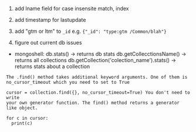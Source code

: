 1. add lname field for case insensite match, index
2. add timestamp for lastupdate
3. add "gtm or ltm" to `_id` e.g. `{"_id": "type:gtm /Common/blah"}`

4. figure out current db issues

- mongoshell:
  db.stats() -> returns db stats
  db.getCollecctionsName() -> returns all collections
  db.getCollection('colection_name').stats() -> returns stats about a collection

```
The .find() method takes additional keyword arguments. One of them is
no_cursor_timeout which you need to set to True

cursor = collection.find({}, no_cursor_timeout=True) You don't need to write
your own generator function. The find() method returns a generator like object.

for c in cursor:
  print(c)
```
